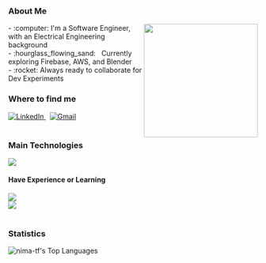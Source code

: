 ### About Me
<img align="right" src="https://media.giphy.com/media/M9gbBd9nbDrOTu1Mqx/giphy.gif" width="230">
<div align="left">
- :computer: I'm a Software Engineer, with an Electrical Engineering background<br>
- :hourglass_flowing_sand: &nbsp; Currently exploring Firebase, AWS, and Blender<br>
- :rocket: Always ready to collaborate for Dev Experiments<br>
</div>

### Where to find me
<div align="left">
  <a href="https://www.linkedin.com/in/nima-tf/" target="_blank">
      <img alt="LinkedIn" src="https://img.shields.io/badge/LinkedIn-0077B5?style=for-the-badge&logo=linkedin&logoColor=white">
  </a>   
 &nbsp;
  <a href="mailto:nima.taherifard@gmail.com">
      <img alt="Gmail" src="https://img.shields.io/badge/Gmail-D14836?style=for-the-badge&logo=gmail&logoColor=white">
  </a>  
</div>
<br />
 
### Main Technologies
<div align="left">
  <img src="https://skillicons.dev/icons?i=dotnet,nextjs,react,python,cs" /><br>
</div>

#### Have Experience or Learning
<div align="left">
  <img src="https://skillicons.dev/icons?i=angular,tailwind,firebase,nodejs,typescript,javascript,html,css" /><br>
  <img src="https://skillicons.dev/icons?i=mongodb,mysql,aws,pytorch,unity,ps,blender" />
</div>

<br />

<!--
### Work Examples
<div align="left">
<img src="" width="230" height="410">
</div>
-->

### Statistics
<div align="left">

![nima-tf's Top Languages](https://github-readme-stats.vercel.app/api/top-langs/?username=nima-tf&theme=vue-dark&show_icons=true&hide_border=true&layout=compact)

</div>
